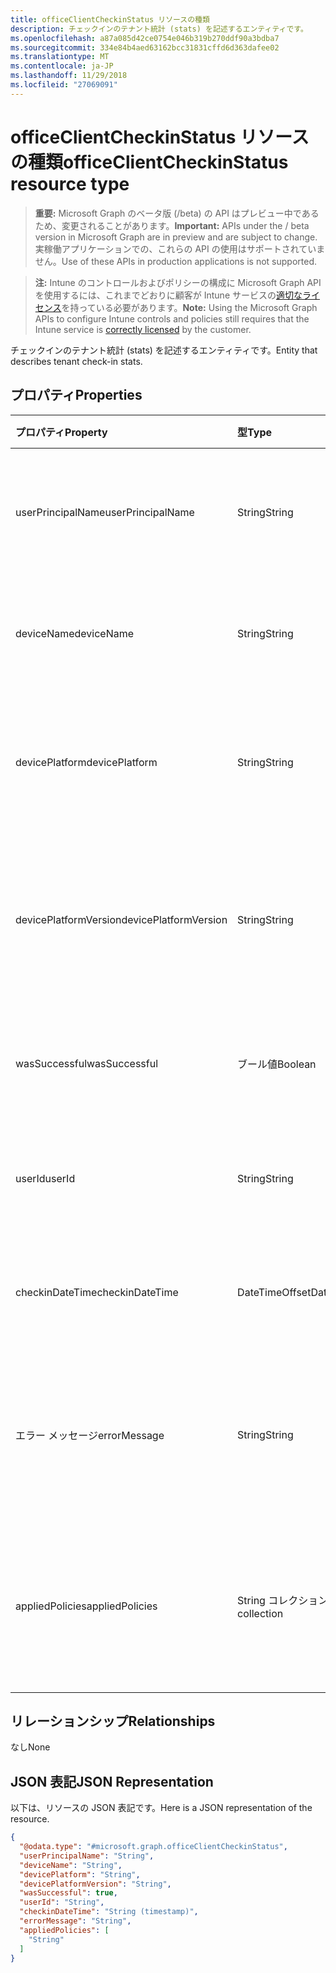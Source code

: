 ```yaml
---
title: officeClientCheckinStatus リソースの種類
description: チェックインのテナント統計 (stats) を記述するエンティティです。
ms.openlocfilehash: a87a085d42ce0754e046b319b270ddf90a3bdba7
ms.sourcegitcommit: 334e84b4aed63162bcc31831cffd6d363dafee02
ms.translationtype: MT
ms.contentlocale: ja-JP
ms.lasthandoff: 11/29/2018
ms.locfileid: "27069091"
---
```

# <a name="officeclientcheckinstatus-resource-type"></a><span data-ttu-id="a351b-103">officeClientCheckinStatus リソースの種類</span><span class="sxs-lookup"><span data-stu-id="a351b-103">officeClientCheckinStatus resource type</span></span>

> <span data-ttu-id="a351b-104">**重要:** Microsoft Graph のベータ版 (/beta) の API はプレビュー中であるため、変更されることがあります。</span><span class="sxs-lookup"><span data-stu-id="a351b-104">**Important:** APIs under the / beta version in Microsoft Graph are in preview and are subject to change.</span></span> <span data-ttu-id="a351b-105">実稼働アプリケーションでの、これらの API の使用はサポートされていません。</span><span class="sxs-lookup"><span data-stu-id="a351b-105">Use of these APIs in production applications is not supported.</span></span>

> <span data-ttu-id="a351b-106">**注:** Intune のコントロールおよびポリシーの構成に Microsoft Graph API を使用するには、これまでどおりに顧客が Intune サービスの[適切なライセンス](https://go.microsoft.com/fwlink/?linkid=839381)を持っている必要があります。</span><span class="sxs-lookup"><span data-stu-id="a351b-106">**Note:** Using the Microsoft Graph APIs to configure Intune controls and policies still requires that the Intune service is [correctly licensed](https://go.microsoft.com/fwlink/?linkid=839381) by the customer.</span></span>

<span data-ttu-id="a351b-107">チェックインのテナント統計 (stats) を記述するエンティティです。</span><span class="sxs-lookup"><span data-stu-id="a351b-107">Entity that describes  tenant check-in stats.</span></span>
## <a name="properties"></a><span data-ttu-id="a351b-108">プロパティ</span><span class="sxs-lookup"><span data-stu-id="a351b-108">Properties</span></span>
|<span data-ttu-id="a351b-109">プロパティ</span><span class="sxs-lookup"><span data-stu-id="a351b-109">Property</span></span>|<span data-ttu-id="a351b-110">型</span><span class="sxs-lookup"><span data-stu-id="a351b-110">Type</span></span>|<span data-ttu-id="a351b-111">説明</span><span class="sxs-lookup"><span data-stu-id="a351b-111">Description</span></span>|
|:---|:---|:---|
|<span data-ttu-id="a351b-112">userPrincipalName</span><span class="sxs-lookup"><span data-stu-id="a351b-112">userPrincipalName</span></span>|<span data-ttu-id="a351b-113">String</span><span class="sxs-lookup"><span data-stu-id="a351b-113">String</span></span>|<span data-ttu-id="a351b-114">ユーザー プリンシパル名は、デバイスを使用します。</span><span class="sxs-lookup"><span data-stu-id="a351b-114">User principal name using the device.</span></span>|
|<span data-ttu-id="a351b-115">deviceName</span><span class="sxs-lookup"><span data-stu-id="a351b-115">deviceName</span></span>|<span data-ttu-id="a351b-116">String</span><span class="sxs-lookup"><span data-stu-id="a351b-116">String</span></span>|<span data-ttu-id="a351b-117">チェックインしようとするデバイスの名前。</span><span class="sxs-lookup"><span data-stu-id="a351b-117">Device name trying to check-in.</span></span>|
|<span data-ttu-id="a351b-118">devicePlatform</span><span class="sxs-lookup"><span data-stu-id="a351b-118">devicePlatform</span></span>|<span data-ttu-id="a351b-119">String</span><span class="sxs-lookup"><span data-stu-id="a351b-119">String</span></span>|<span data-ttu-id="a351b-120">デバイスのプラットフォームにチェックインしようとします。</span><span class="sxs-lookup"><span data-stu-id="a351b-120">Device platform trying to check-in.</span></span>|
|<span data-ttu-id="a351b-121">devicePlatformVersion</span><span class="sxs-lookup"><span data-stu-id="a351b-121">devicePlatformVersion</span></span>|<span data-ttu-id="a351b-122">String</span><span class="sxs-lookup"><span data-stu-id="a351b-122">String</span></span>|<span data-ttu-id="a351b-123">デバイス プラットフォームのバージョンがチェックインをしようとします。</span><span class="sxs-lookup"><span data-stu-id="a351b-123">Device platform version trying to check-in.</span></span>|
|<span data-ttu-id="a351b-124">wasSuccessful</span><span class="sxs-lookup"><span data-stu-id="a351b-124">wasSuccessful</span></span>|<span data-ttu-id="a351b-125">ブール値</span><span class="sxs-lookup"><span data-stu-id="a351b-125">Boolean</span></span>|<span data-ttu-id="a351b-126">最後のチェックインが正常に完了しました。 場合、</span><span class="sxs-lookup"><span data-stu-id="a351b-126">If the last checkin was successful.</span></span>|
|<span data-ttu-id="a351b-127">userId</span><span class="sxs-lookup"><span data-stu-id="a351b-127">userId</span></span>|<span data-ttu-id="a351b-128">String</span><span class="sxs-lookup"><span data-stu-id="a351b-128">String</span></span>|<span data-ttu-id="a351b-129">デバイスを使用してユーザーの識別子です。</span><span class="sxs-lookup"><span data-stu-id="a351b-129">User identifier using the device.</span></span>|
|<span data-ttu-id="a351b-130">checkinDateTime</span><span class="sxs-lookup"><span data-stu-id="a351b-130">checkinDateTime</span></span>|<span data-ttu-id="a351b-131">DateTimeOffset</span><span class="sxs-lookup"><span data-stu-id="a351b-131">DateTimeOffset</span></span>|<span data-ttu-id="a351b-132">最後デバイス チェックの時間 (utc) です。</span><span class="sxs-lookup"><span data-stu-id="a351b-132">Last device check-in time in UTC.</span></span>|
|<span data-ttu-id="a351b-133">エラー メッセージ</span><span class="sxs-lookup"><span data-stu-id="a351b-133">errorMessage</span></span>|<span data-ttu-id="a351b-134">String</span><span class="sxs-lookup"><span data-stu-id="a351b-134">String</span></span>|<span data-ttu-id="a351b-135">最後のチェックインに関連付けられている場合のエラー メッセージです。</span><span class="sxs-lookup"><span data-stu-id="a351b-135">Error message if any associated for the last checkin.</span></span>|
|<span data-ttu-id="a351b-136">appliedPolicies</span><span class="sxs-lookup"><span data-stu-id="a351b-136">appliedPolicies</span></span>|<span data-ttu-id="a351b-137">String コレクション</span><span class="sxs-lookup"><span data-stu-id="a351b-137">String collection</span></span>|<span data-ttu-id="a351b-138">ポリシーの一覧では、最後のチェックインと、デバイスに配信されます。</span><span class="sxs-lookup"><span data-stu-id="a351b-138">List of policies delivered to the device as last checkin.</span></span>|

## <a name="relationships"></a><span data-ttu-id="a351b-139">リレーションシップ</span><span class="sxs-lookup"><span data-stu-id="a351b-139">Relationships</span></span>
<span data-ttu-id="a351b-140">なし</span><span class="sxs-lookup"><span data-stu-id="a351b-140">None</span></span>
## <a name="json-representation"></a><span data-ttu-id="a351b-141">JSON 表記</span><span class="sxs-lookup"><span data-stu-id="a351b-141">JSON Representation</span></span>
<span data-ttu-id="a351b-142">以下は、リソースの JSON 表記です。</span><span class="sxs-lookup"><span data-stu-id="a351b-142">Here is a JSON representation of the resource.</span></span>
<!-- {
  "blockType": "resource",
  "keyProperty": "id",
  "@odata.type": "microsoft.graph.officeClientCheckinStatus"
}
-->
``` json
{
  "@odata.type": "#microsoft.graph.officeClientCheckinStatus",
  "userPrincipalName": "String",
  "deviceName": "String",
  "devicePlatform": "String",
  "devicePlatformVersion": "String",
  "wasSuccessful": true,
  "userId": "String",
  "checkinDateTime": "String (timestamp)",
  "errorMessage": "String",
  "appliedPolicies": [
    "String"
  ]
}
```



